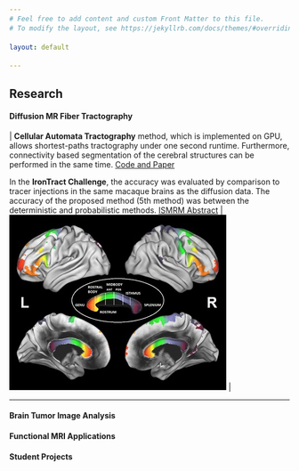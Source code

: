 ```yaml
---
# Feel free to add content and custom Front Matter to this file.
# To modify the layout, see https://jekyllrb.com/docs/themes/#overriding-theme-defaults

layout: default

---
```

## Research

#### Diffusion MR Fiber Tractography
| **Cellular Automata Tractography** method, which is implemented on GPU, allows shortest-paths tractography under one second runtime. Furthermore, connectivity based segmentation of the cerebral structures can be performed in the same time. [Code and Paper](https://github.com/andachamamci/CATractography) 

In the **IronTract Challenge**, the accuracy was evaluated by comparison to tracer injections in the same macaque brains as the diffusion data. The accuracy of the proposed method (5th method) was between the deterministic and probabilistic methods. [ISMRM Abstract](/docs/challenge_ISMRM_final.pdf) | ![Image](/img/catractography-fig9.jpg) |
 
***
 
#### Brain Tumor Image Analysis

#### Functional MRI Applications

#### Student Projects
